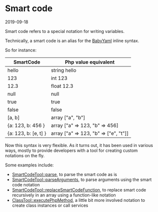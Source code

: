 Smart code
============
2019-09-18



Smart code refers to a special notation for writing variables.



Technically, a smart code is an alias for the [BabyYaml](https://github.com/lingtalfi/BabyYaml) inline syntax.



So for instance:



| SmartCode               |   Php value equivalent 
|----------------------- | -------------------
| hello                   |   string hello
| 123                     |   int 123
| 12.3                    |   float 12.3
| null                    |   null
| true                    |   true
| false                   |   false
| [a, b]                  |   array ["a", "b"]
| {a: 123, b: 456 }       |   array ["a" => 123, "b" => 456]
| {a: 123, b: [e, t] }    |   array ["a" => 123, "b" => ["e", "t"]]



Now this syntax is very flexible.
As it turns out, it has been used in various ways, mostly to provide developers with a tool for creating custom notations on the fly.


Some examples include:


- [SmartCodeTool::parse](https://github.com/lingtalfi/Bat/blob/master/SmartCodeTool.md#parse), to parse the smart code as is
- [SmartCodeTool::parseArguments](https://github.com/lingtalfi/Bat/blob/master/SmartCodeTool.md#parsearguments), to parse arguments using the smart code notation
- [SmartCodeTool::replaceSmartCodeFunction](https://github.com/lingtalfi/Bat/blob/master/SmartCodeTool.md#replacesmartcodefunction), to replace smart code recursively in an array using a function-like notation
- [ClassTool::executePhpMethod](https://github.com/lingtalfi/Bat/blob/master/ClassTool.md#executephpmethod-aka-smart-php-method-call), a little bit more involved notation to create class instances or call services


